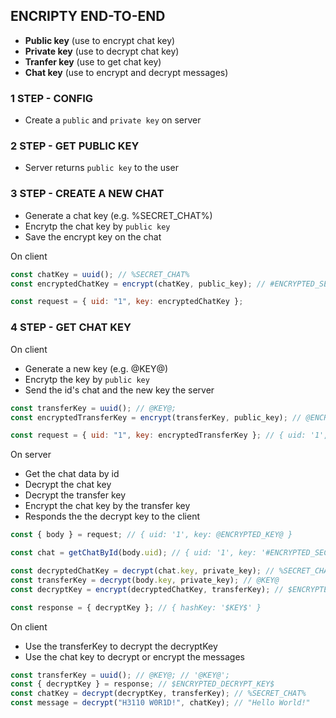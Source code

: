 ## ENCRIPTY END-TO-END

- **Public key** (use to encrypt chat key)
- **Private key** (use to decrypt chat key)
- **Tranfer key** (use to get chat key)
- **Chat key** (use to encrypt and decrypt messages)

### 1 STEP - CONFIG

- Create a `public` and `private key` on server

### 2 STEP - GET PUBLIC KEY

- Server returns `public key` to the user

### 3 STEP - CREATE A NEW CHAT

- Generate a chat key (e.g. %SECRET_CHAT%)
- Encrytp the chat key by `public key`
- Save the encrypt key on the chat

On client

```js
const chatKey = uuid(); // %SECRET_CHAT%
const encryptedChatKey = encrypt(chatKey, public_key); // #ENCRYPTED_SECRET_CHAT#

const request = { uid: "1", key: encryptedChatKey };
```

### 4 STEP - GET CHAT KEY

On client

- Generate a new key (e.g. @KEY@)
- Encrytp the key by `public key`
- Send the id's chat and the new key the server

```js
const transferKey = uuid(); // @KEY@;
const encryptedTransferKey = encrypt(transferKey, public_key); // @ENCRYPTED_KEY@

const request = { uid: "1", key: encryptedTransferKey }; // { uid: '1', key: @ENCRYPTED_KEY@ }
```

On server

- Get the chat data by id
- Decrypt the chat key
- Decrypt the transfer key
- Encrypt the chat key by the transfer key
- Responds the the decrypt key to the client

```js
const { body } = request; // { uid: '1', key: @ENCRYPTED_KEY@ }

const chat = getChatById(body.uid); // { uid: '1', key: '#ENCRYPTED_SECRET_CHAT#' }

const decryptedChatKey = decrypt(chat.key, private_key); // %SECRET_CHAT%
const transferKey = decrypt(body.key, private_key); // @KEY@
const decryptKey = encrypt(decryptedChatKey, transferKey); // $ENCRYPTED_DECRYPT_KEY$

const response = { decryptKey }; // { hashKey: '$KEY$' }
```

On client

- Use the transferKey to decrypt the decryptKey
- Use the chat key to decrypt or encrypt the messages

```js
const transferKey = uuid(); // @KEY@; // '@KEY@';
const { decryptKey } = response; // $ENCRYPTED_DECRYPT_KEY$
const chatKey = decrypt(decryptKey, transferKey); // %SECRET_CHAT%
const message = decrypt("H3110 W0R1D!", chatKey); // "Hello World!"
```
